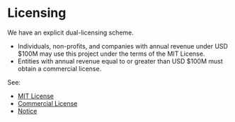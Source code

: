 # Licensing

We have an explicit dual-licensing scheme.

- Individuals, non-profits, and companies with annual revenue under USD $100M may use this project under the terms of the MIT License.
- Entities with annual revenue equal to or greater than USD $100M must obtain a commercial license.

See:
- [MIT License](../LICENSE)
- [Commercial License](../LICENSE-COMMERCIAL.md)
- [Notice](../NOTICE)

